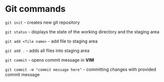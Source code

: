 # Git commands

`git init` - creates new git repository

`git status` - displays the state of the working directory and the staging area

`git add <file name>` - add file to staging area

`git add .` - adds all files into staging area

`git commit` - opens commit message in **VIM** 

`git commit -m "commit message here"` - committing changes with provided commit message



